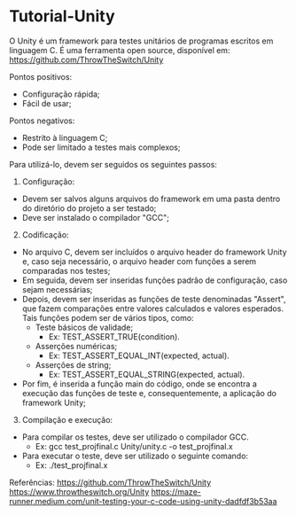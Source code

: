 # Tutorial-Unity
O Unity é um framework para testes unitários de programas escritos em linguagem C.
É uma ferramenta open source, disponível em: https://github.com/ThrowTheSwitch/Unity

Pontos positivos:
  - Configuração rápida;
  - Fácil de usar;

Pontos negativos:
  - Restrito à linguagem C;
  - Pode ser limitado a testes mais complexos;

Para utilizá-lo, devem ser seguidos os seguintes passos:

1) Configuração: 
  - Devem ser salvos alguns arquivos do framework em uma pasta dentro do diretório do projeto a ser testado;
  - Deve ser instalado o compilador "GCC";

2) Codificação:
  - No arquivo C, devem ser incluídos o arquivo header do framework Unity e, caso seja necessário, o arquivo header com funções a serem comparadas nos testes;
  - Em seguida, devem ser inseridas funções padrão de configuração, caso sejam necessárias;
  - Depois, devem ser inseridas as funções de teste denominadas "Assert", que fazem comparações entre valores calculados e valores esperados. Tais funções podem ser de vários tipos, como:
    - Teste básicos de validade;
      - Ex: TEST_ASSERT_TRUE(condition).
    - Asserções numéricas;
      - Ex: TEST_ASSERT_EQUAL_INT(expected, actual).
    - Asserções de string;
      - Ex: TEST_ASSERT_EQUAL_STRING(expected, actual).
  - Por fim, é inserida a função main do código, onde se encontra a execução das funções de teste e, consequentemente, a aplicação do framework Unity;

3) Compilação e execução:
  - Para compilar os testes, deve ser utilizado o compilador GCC.
    - Ex: gcc test_projfinal.c Unity/unity.c -o test_projfinal.x
  - Para executar o teste, deve ser utilizado o seguinte comando:
    - Ex: ./test_projfinal.x    

Referências:
https://github.com/ThrowTheSwitch/Unity
https://www.throwtheswitch.org/Unity
https://maze-runner.medium.com/unit-testing-your-c-code-using-unity-dadfdf3b53aa
